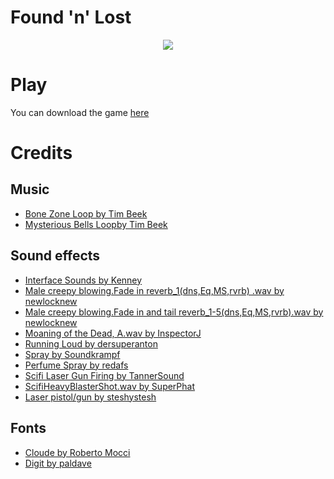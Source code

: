 # Found 'n' Lost


<p align="center">
  <image src="https://user-images.githubusercontent.com/5656207/168854070-b100a4cc-e084-4302-8c9e-22d7b37bd04c.png" />
</p>

# Play

You can download the game [here](https://rafaelbriet.itch.io/found-n-lost)

# Credits

## Music

- [Bone Zone Loop by Tim Beek](https://timbeek.itch.io/royalty-free-music-pack-volume-2)
- [Mysterious Bells Loopby Tim Beek](https://timbeek.itch.io/royalty-free-music-pack-volume-2)

## Sound effects

- [Interface Sounds by Kenney](https://kenney.nl/assets/interface-sounds)
- [Male creepy blowing.Fade in reverb_1(dns,Eq,MS,rvrb) .wav by newlocknew](https://freesound.org/people/newlocknew/sounds/581837/)
- [Male creepy blowing.Fade in and tail reverb_1-5(dns,Eq,MS,rvrb).wav by newlocknew](https://freesound.org/people/newlocknew/sounds/581838/)
- [Moaning of the Dead, A.wav by InspectorJ](https://freesound.org/people/InspectorJ/sounds/413150/)
- [Running Loud by dersuperanton](https://freesound.org/people/dersuperanton/sounds/435853/)
- [Spray by Soundkrampf](https://freesound.org/people/Soundkrampf/sounds/414025/)
- [Perfume Spray by redafs](https://freesound.org/people/redafs/sounds/380337/)
- [Scifi Laser Gun Firing by TannerSound](https://freesound.org/people/TannerSound/sounds/495054/)
- [ScifiHeavyBlasterShot.wav by SuperPhat](https://freesound.org/people/SuperPhat/sounds/531861/)
- [Laser pistol/gun by steshystesh](https://freesound.org/people/steshystesh/sounds/336501/)

## Fonts

- [Cloude by Roberto Mocci](https://www.dafont.com/pt/cloude.font)
- [Digit by paldave](https://www.dafont.com/pt/digit.font)
